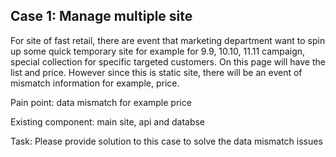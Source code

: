 ## Case 1: Manage multiple site

For site of fast retail, there are event that marketing department want to spin up some quick temporary site for example for 9.9, 10.10, 11.11 campaign, special collection for specific targeted customers. On this page will have the list and price. However since this is static site, there will be an event of mismatch information for example, price.

Pain point: data mismatch for example price

Existing component: main site, api and databse

Task: Please provide solution to this case to solve the data mismatch issues
